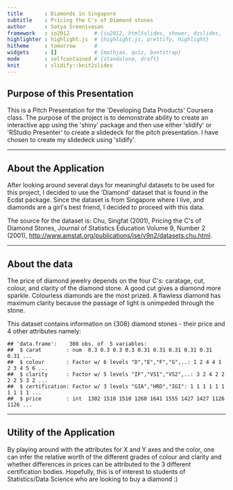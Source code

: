 ```yaml
---
title       : Diamonds in Singapore
subtitle    : Pricing the C's of Diamond stones
author      : Satya Sreenivasan
framework   : io2012        # {io2012, html5slides, shower, dzslides, ...}
highlighter : highlight.js  # {highlight.js, prettify, highlight}
hitheme     : tomorrow      # 
widgets     : []            # {mathjax, quiz, bootstrap}
mode        : selfcontained # {standalone, draft}
knit        : slidify::knit2slides
---
```




## Purpose of this Presentation
This is a Pitch Presentation for the 'Developing Data Products' Coursera class. The purpose of the project is to demonstrate ability to create an interactive app using the 'shiny' package and then use either 'slidify' or 'RStudio Presenter' to create a slidedeck for the pitch presentation. I have chosen to create my slidedeck using 'slidify'.

---

## About the Application
After looking around several days for meaningful datasets to be used for this project, I decided to use the 'Diamond' dataset that is found in the Ecdat package. Since the dataset is from Singapore where I live, and diamonds are a girl's best friend, I decided to proceed with this data.

The source for the dataset is:  Chu, Singfat (2001), Pricing the C's of Diamond Stones, Journal of Statistics Education Volume 9, Number 2 (2001), http://www.amstat.org/publications/jse/v9n2/datasets.chu.html.

---

## About the data
The price of diamond jewelry depends on the four C's: caratage, cut, colour, and clarity of the diamond stone. A good cut gives a diamond more sparkle. Colourless diamonds are the most prized. A flawless diamond has maximum clarity because the passage of light is unimpeded through the stone.

This dataset contains information on {308} diamond stones - their price and 4 other attributes namely: 

```
## 'data.frame':	308 obs. of  5 variables:
##  $ carat        : num  0.3 0.3 0.3 0.3 0.31 0.31 0.31 0.31 0.31 0.31 ...
##  $ colour       : Factor w/ 6 levels "D","E","F","G",..: 1 2 4 4 1 2 3 4 5 6 ...
##  $ clarity      : Factor w/ 5 levels "IF","VS1","VS2",..: 3 2 4 2 2 2 2 5 3 2 ...
##  $ certification: Factor w/ 3 levels "GIA","HRD","IGI": 1 1 1 1 1 1 1 1 1 1 ...
##  $ price        : int  1302 1510 1510 1260 1641 1555 1427 1427 1126 1126 ...
```

---

## Utility of the Application
By playing around with the attributes for X and Y axes and the color, one can infer the relative worth of the different grades of colour and clarity and whether differences in prices can be attributed to the 3 different certification bodies. Hopefully, this is of interest to students of Statistics/Data Science who are looking to buy a diamond :)
